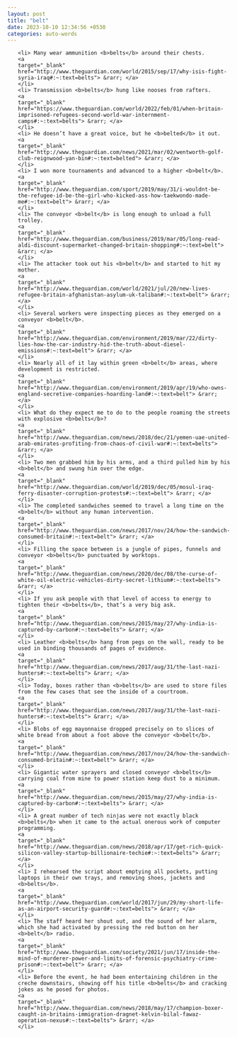```yaml
---
layout: post
title: "belt"
date: 2023-10-10 12:34:56 +0530
categories: auto-words
---
```

<ol>

    <li> Many wear ammunition <b>belts</b> around their chests.
    <a 
    target="_blank" 
    href="http://www.theguardian.com/world/2015/sep/17/why-isis-fight-syria-iraq#:~:text=belts"> &rarr; </a>
    </li>
    <li> Transmission <b>belts</b> hung like nooses from rafters.
    <a 
    target="_blank" 
    href="https://www.theguardian.com/world/2022/feb/01/when-britain-imprisoned-refugees-second-world-war-internment-camps#:~:text=belts"> &rarr; </a>
    </li>
    <li> He doesn’t have a great voice, but he <b>belted</b> it out.
    <a 
    target="_blank" 
    href="http://www.theguardian.com/news/2021/mar/02/wentworth-golf-club-reignwood-yan-bin#:~:text=belted"> &rarr; </a>
    </li>
    <li> I won more tournaments and advanced to a higher <b>belt</b>.
    <a 
    target="_blank" 
    href="http://www.theguardian.com/sport/2019/may/31/i-wouldnt-be-the-refugee-id-be-the-girl-who-kicked-ass-how-taekwondo-made-me#:~:text=belt"> &rarr; </a>
    </li>
    <li> The conveyor <b>belt</b> is long enough to unload a full trolley.
    <a 
    target="_blank" 
    href="http://www.theguardian.com/business/2019/mar/05/long-read-aldi-discount-supermarket-changed-britain-shopping#:~:text=belt"> &rarr; </a>
    </li>
    <li> The attacker took out his <b>belt</b> and started to hit my mother.
    <a 
    target="_blank" 
    href="http://www.theguardian.com/world/2021/jul/20/new-lives-refugee-britain-afghanistan-asylum-uk-taliban#:~:text=belt"> &rarr; </a>
    </li>
    <li> Several workers were inspecting pieces as they emerged on a conveyor <b>belt</b>.
    <a 
    target="_blank" 
    href="http://www.theguardian.com/environment/2019/mar/22/dirty-lies-how-the-car-industry-hid-the-truth-about-diesel-emissions#:~:text=belt"> &rarr; </a>
    </li>
    <li> Nearly all of it lay within green <b>belt</b> areas, where development is restricted.
    <a 
    target="_blank" 
    href="http://www.theguardian.com/environment/2019/apr/19/who-owns-england-secretive-companies-hoarding-land#:~:text=belt"> &rarr; </a>
    </li>
    <li> What do they expect me to do to the people roaming the streets with explosive <b>belts</b>?
    <a 
    target="_blank" 
    href="http://www.theguardian.com/news/2018/dec/21/yemen-uae-united-arab-emirates-profiting-from-chaos-of-civil-war#:~:text=belts"> &rarr; </a>
    </li>
    <li> Two men grabbed him by his arms, and a third pulled him by his <b>belt</b> and swung him over the edge.
    <a 
    target="_blank" 
    href="http://www.theguardian.com/world/2019/dec/05/mosul-iraq-ferry-disaster-corruption-protests#:~:text=belt"> &rarr; </a>
    </li>
    <li> The completed sandwiches seemed to travel a long time on the <b>belt</b> without any human intervention.
    <a 
    target="_blank" 
    href="http://www.theguardian.com/news/2017/nov/24/how-the-sandwich-consumed-britain#:~:text=belt"> &rarr; </a>
    </li>
    <li> Filling the space between is a jungle of pipes, funnels and conveyor <b>belts</b> punctuated by worktops.
    <a 
    target="_blank" 
    href="http://www.theguardian.com/news/2020/dec/08/the-curse-of-white-oil-electric-vehicles-dirty-secret-lithium#:~:text=belts"> &rarr; </a>
    </li>
    <li> If you ask people with that level of access to energy to tighten their <b>belts</b>, that’s a very big ask.
    <a 
    target="_blank" 
    href="http://www.theguardian.com/news/2015/may/27/why-india-is-captured-by-carbon#:~:text=belts"> &rarr; </a>
    </li>
    <li> Leather <b>belts</b> hang from pegs on the wall, ready to be used in binding thousands of pages of evidence.
    <a 
    target="_blank" 
    href="http://www.theguardian.com/news/2017/aug/31/the-last-nazi-hunters#:~:text=belts"> &rarr; </a>
    </li>
    <li> Today, boxes rather than <b>belts</b> are used to store files from the few cases that see the inside of a courtroom.
    <a 
    target="_blank" 
    href="http://www.theguardian.com/news/2017/aug/31/the-last-nazi-hunters#:~:text=belts"> &rarr; </a>
    </li>
    <li> Blobs of egg mayonnaise dropped precisely on to slices of white bread from about a foot above the conveyor <b>belt</b>.
    <a 
    target="_blank" 
    href="http://www.theguardian.com/news/2017/nov/24/how-the-sandwich-consumed-britain#:~:text=belt"> &rarr; </a>
    </li>
    <li> Gigantic water sprayers and closed conveyor <b>belts</b> carrying coal from mine to power station keep dust to a minimum.
    <a 
    target="_blank" 
    href="http://www.theguardian.com/news/2015/may/27/why-india-is-captured-by-carbon#:~:text=belts"> &rarr; </a>
    </li>
    <li> A great number of tech ninjas were not exactly black <b>belts</b> when it came to the actual onerous work of computer programming.
    <a 
    target="_blank" 
    href="http://www.theguardian.com/news/2018/apr/17/get-rich-quick-silicon-valley-startup-billionaire-techie#:~:text=belts"> &rarr; </a>
    </li>
    <li> I rehearsed the script about emptying all pockets, putting laptops in their own trays, and removing shoes, jackets and <b>belts</b>.
    <a 
    target="_blank" 
    href="http://www.theguardian.com/world/2017/jun/29/my-short-life-as-an-airport-security-guard#:~:text=belts"> &rarr; </a>
    </li>
    <li> The staff heard her shout out, and the sound of her alarm, which she had activated by pressing the red button on her <b>belt</b> radio.
    <a 
    target="_blank" 
    href="http://www.theguardian.com/society/2021/jun/17/inside-the-mind-of-murderer-power-and-limits-of-forensic-psychiatry-crime-prison#:~:text=belt"> &rarr; </a>
    </li>
    <li> Before the event, he had been entertaining children in the creche downstairs, showing off his title <b>belts</b> and cracking jokes as he posed for photos.
    <a 
    target="_blank" 
    href="http://www.theguardian.com/news/2018/may/17/champion-boxer-caught-in-britains-immigration-dragnet-kelvin-bilal-fawaz-operation-nexus#:~:text=belts"> &rarr; </a>
    </li>